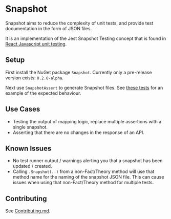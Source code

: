 # Snapshot

Snapshot aims to reduce the complexity of unit tests, and provide test documentation in the form of JSON files.

It is an implementation of the Jest Snapshot Testing concept that is found in [React Javascript unit testing](https://facebook.github.io/jest/docs/en/snapshot-testing.html).

## Setup

First install the NuGet package `Snapshot`. Currently only a pre-release version exists: `0.2.0-alpha`.

Next use `SnapshotAssert` to generate Snapshot files. See [these tests](Snapshot.Example/ExampleTests.cs) for an example of the expected behaviour.

## Use Cases

* Testing the output of mapping logic, replace multiple assertions with a single snapshot.
* Asserting that there are no changes in the response of an API.

## Known Issues
* No test runner output / warnings alerting you that a snapshot has been updated / created.
* Calling `.Snapshot(..)` from a non-Fact/Theory method will use that method name for the naming of the snapshot JSON file. This can cause issues when using that non-Fact/Theory method for multiple tests.

## Contributing
See [Contributing.md](Contributing.md).